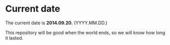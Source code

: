 # Current date

The current date is **2014.09.20.** (YYYY.MM.DD.)

This repository will be good when the world ends, so we will know how long it lasted.